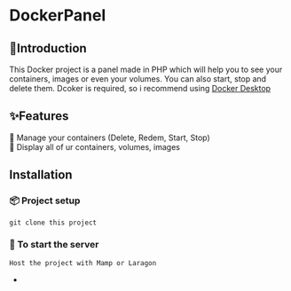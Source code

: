 # DockerPanel

## :tada:Introduction
This Docker project is a panel made in PHP which will help you to see your containers, images or even your volumes. You can also start, stop and delete them. Dcoker is required, so
i recommend using [Docker Desktop](https://www.docker.com/products/docker-desktop/)

## :sparkles:Features

🎥 Manage your containers (Delete, Redem, Start, Stop)
<br>
📄 Display all of ur containers, volumes, images

## Installation
### :package: Project setup
```
git clone this project
```

### :rocket: To start the server
```
Host the project with Mamp or Laragon
```

-
